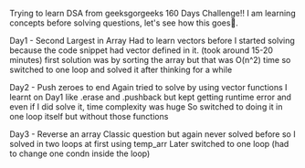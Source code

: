 Trying to learn DSA from geeksgorgeeks 160 Days Challenge!! I am learning concepts before solving questions, let's see how this goes🤞.

Day1 - Second Largest in Array
Had to learn vectors before I started solving because the code snippet had vector defined in it. (took around 15-20 minutes)
first solution was by sorting the array but that was O(n^2) time so switched to one loop and solved it after thinking for a while

Day2 - Push zeroes to end
Again tried to solve by using vector functions I learnt on Day1 like .erase and .pushback but kept getting runtime error and even if I did solve it, time complexity was huge
So switched to doing it in one loop itself but without those functions

Day3 - Reverse an array
Classic question but again never solved before so I solved in two loops at first using temp_arr
Later switched to one loop (had to change one condn inside the loop)
